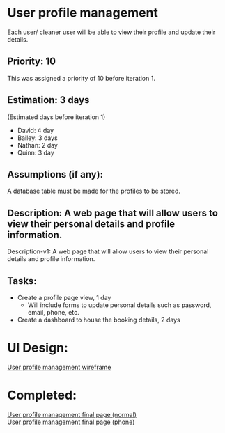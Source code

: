 # User profile management
Each user/ cleaner user will be able to view their profile and update their details.

## Priority: 10
This was assigned a priority of 10 before iteration 1.

## Estimation: 3 days
(Estimated days before iteration 1)
* David: 4 day
* Bailey: 3 days
* Nathan: 2 day
* Quinn: 3 day

## Assumptions (if any):
A database table must be made for the profiles to be stored.

## Description: A web page that will allow users to view their personal details and profile information.
Description-v1: A web page that will allow users to view their personal details and profile information.

## Tasks:
* Create a profile page view, 1 day
  - Will include forms to update personal details such as password, email, phone, etc.
* Create a dashboard to house the booking details, 2 days

# UI Design:
[User profile management wireframe](wireframes/Profile_WF.drawio.svg)

# Completed:
[User profile management final page (normal)](final_images/Profile_Normal.png)\
[User profile management final page (phone)](final_images/Profile_Phone.png)
